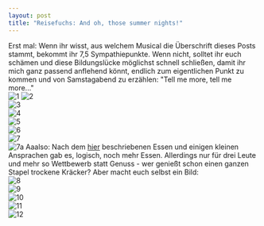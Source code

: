 ```yaml
---
layout: post
title: "Reisefuchs: And oh, those summer nights!"
---
```


Erst mal: Wenn ihr wisst, aus welchem Musical die Überschrift dieses Posts stammt, bekommt ihr 7,5 Sympathiepunkte. Wenn nicht, solltet ihr euch schämen und diese Bildungslücke möglichst schnell schließen, damit ihr mich ganz passend anflehend könnt, endlich zum eigentlichen Punkt zu kommen und von Samstagabend zu erzählen: "Tell me more, tell me more..."  
![1](https://farm4.staticflickr.com/3908/14454709109_1c699d741c_c.jpg)
![2](https://farm4.staticflickr.com/3879/14618311976_62ecafd84b_c.jpg)  
![3](https://farm6.staticflickr.com/5477/14640892342_13996065b5_c.jpg)  
![4](https://farm3.staticflickr.com/2911/14454881957_ab8a1030f9_c.jpg)  
![5](https://farm3.staticflickr.com/2895/14639121734_4f116aefd9_c.jpg)  
![6](https://farm4.staticflickr.com/3861/14454652180_bccd218b2c_c.jpg)  
![7](https://farm6.staticflickr.com/5558/14454885237_d2a01b0cd3_c.jpg)  
![7a](https://farm4.staticflickr.com/3838/14618275836_33a03ecd6c_c.jpg)
Aaalso: Nach dem [hier](http://fuchsgehtum.de/reisefuchs-bbq-und-sommernaechte-bbq-and-summer-nights/) beschriebenen Essen und einigen kleinen Ansprachen gab es, logisch, noch mehr Essen. Allerdings nur für drei Leute und mehr so Wettbewerb statt Genuss - wer genießt schon einen ganzen Stapel trockene Kräcker? Aber macht euch selbst ein Bild:  
![8](https://farm3.staticflickr.com/2903/14454878387_0c7c5f59c1_c.jpg)  
![9](https://farm6.staticflickr.com/5540/14618294096_4db8d863d7_c.jpg)  
![10](https://farm6.staticflickr.com/5499/14454670198_0823fdaf5e_c.jpg)  
![11](https://farm3.staticflickr.com/2914/14639097594_bb59b4e5b4_c.jpg)  
![12](https://farm6.staticflickr.com/5523/14639092994_7969364b34_c.jpg)  

